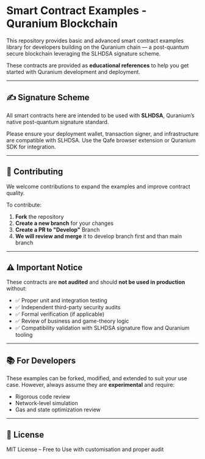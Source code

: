 # Smart Contract Examples - Quranium Blockchain 

This repository provides basic and advanced smart contract examples library for developers building on the Quranium chain — a post-quantum secure blockchain leveraging the SLHDSA signature scheme.

These contracts are provided as **educational references** to help you get started with Quranium development and deployment.

---

## ✍️ Signature Scheme

All smart contracts here are intended to be used with **SLHDSA**, Quranium’s native post-quantum signature standard.

Please ensure your deployment wallet, transaction signer, and infrastructure are compatible with SLHDSA. Use the Qafe browser extension or Quranium SDK for integration.

---

## 🤝 Contributing

We welcome contributions to expand the examples and improve contract quality.

To contribute:

1. **Fork** the repository
2. **Create a new branch** for your changes
3. **Create a PR to "Develop"** Branch
4. **We will review and merge** it to develop branch first and than main branch

---

## ⚠️ Important Notice

These contracts are **not audited** and should **not be used in production** without:

- ✅ Proper unit and integration testing  
- ✅ Independent third-party security audits  
- ✅ Formal verification (if applicable)  
- ✅ Review of business and game-theory logic  
- ✅ Compatibility validation with SLHDSA signature flow and Quranium tooling

---

## 📚 For Developers

These examples can be forked, modified, and extended to suit your use case. However, always assume they are **experimental** and require:

- Rigorous code review
- Network-level simulation
- Gas and state optimization review

---

## 📜 License

MIT License – Free to Use with customisation and proper audit
